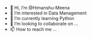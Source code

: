 - 👋 Hi, I’m @Himanshu-Meena
- 👀 I’m interested in Data Management
- 🌱 I’m currently learning Python
- 💞️ I’m looking to collaborate on ...
- 📫 How to reach me ...

<!---
Himanshu-Meena/Himanshu-Meena is a ✨ special ✨ repository because its `README.md` (this file) appears on your GitHub profile.
You can click the Preview link to take a look at your changes.
--->
